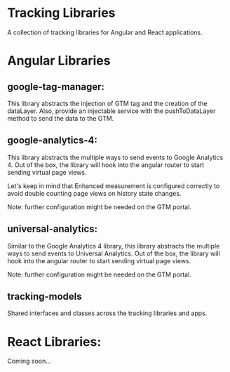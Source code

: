 <h1>Tracking Libraries</h1>
<p>A collection of tracking libraries for Angular and React applications.</p>

<h1>Angular Libraries</h1>

<h2>google-tag-manager:</h2>
<p>This library abstracts the injection of GTM tag and the creation of the dataLayer. Also, provide an injectable service with the pushToDataLayer method to send the data to the GTM.</p>

<h2>google-analytics-4:</h2>
<p>This library abstracts the multiple ways to send events to Google Analytics 4. Out of the box, the library will hook into the angular router to start sending virtual page views.</p>
<p>Let's keep in mind that Enhanced measurement is configured correctly to avoid double counting page views on history state changes.</p>
<p>Note: further configuration might be needed on the GTM portal.<p>

<h2>universal-analytics:</h2>
<p>Similar to the Google Analytics 4 library, this library abstracts the multiple ways to send events to Universal Analytics. Out of the box, the library will hook into the angular router to start sending virtual page views.</p>
<p>Note: further configuration might be needed on the GTM portal.</p>

<h2>tracking-models</h2>
<p>Shared interfaces and classes across the tracking libraries and apps.</p>

<h1>React Libraries:</h1>
<p>Coming soon...</p>

